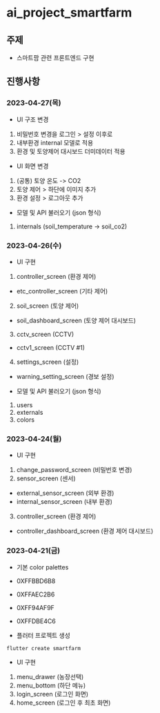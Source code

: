 # ai_project_smartfarm
## 주제
- 스마트팜 관련 프론트엔드 구현

## 진행사항
### 2023-04-27(목)
- UI 구조 변경
1. 비밀번호 변경을 로그인 > 설정 이후로
2. 내부환경 internal 모델로 적용
3. 환경 및 토양제어 대시보드 더미데이터 적용

- UI 화면 변경
1. (공통) 토양 온도 -> CO2
2. 토양 제어 > 하단에 이미지 추가
3. 환경 설정 > 로그아웃 추가

- 모델 및 API 불러오기 (json 형식)
1. internals (soil_temperature -> soil_co2)

### 2023-04-26(수)
- UI 구현
1. controller_screen (환경 제어)
* etc_controller_screen (기타 제어)
2. soil_screen (토양 제어)
* soil_dashboard_screen (토양 제어 대시보드)
3. cctv_screen (CCTV)
* cctv1_screen (CCTV #1)
4. settings_screen (설정)
* warning_setting_screen (경보 설정)

- 모델 및 API 불러오기 (json 형식)
1. users
2. externals
3. colors


### 2023-04-24(월)
- UI 구현
1. change_password_screen (비밀번호 변경)
2. sensor_screen (센서)
* external_sensor_screen (외부 환경)
* internal_sensor_screen (내부 환경)
3. controller_screen (환경 제어)
* controller_dashboard_screen (환경 제어 대시보드)

### 2023-04-21(금)
- 기본 color palettes
- 0XFFBBD6B8
- 0XFFAEC2B6
- 0XFF94AF9F
- 0XFFDBE4C6

- 플러터 프로젝트 생성
```bash
flutter create smartfarm
```

- UI 구현
1. menu_drawer (농장선택)
2. menu_bottom (하단 메뉴)
3. login_screen (로그인 화면)
4. home_screen (로그인 후 최초 화면)